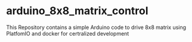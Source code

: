 # arduino_8x8_matrix_control
This Repository contains a simple Arduino code to drive 8x8 matrix using PlatfomIO and docker for certralized development
